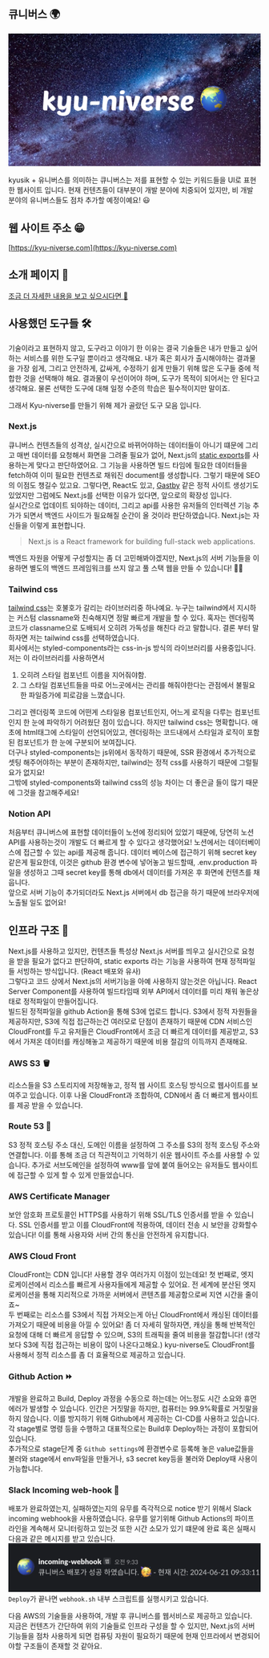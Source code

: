 ## 큐니버스 🌍

![kyuniverse](/public/kyuniverse.jpg)

kyusik + 유니버스를 의미하는 큐니버스는 저를 표현할 수 있는 키워드들을 UI로 표현한 웹사이트 입니다. 현재 컨텐츠들이 대부분이 개발 분야에 치중되어 있지만, 비 개발 분야의 유니버스들도 점차 추가할 예정이예요! 😃

## 웹 사이트 주소 😁

[https://kyu-niverse.com](https://kyu-niverse.com)

## 소개 페이지 🎨

[조금 더 자세한 내용을 보고 싶으시다면 🚀](https://jamsilcrops-library.notion.site/Kyu-niverse-24211d28ab63473b87522c99f00c5956)

## 사용했던 도구들 🛠️

기술이라고 표현하지 않고, 도구라고 이야기 한 이유는 결국 기술들은 내가 만들고 싶어하는 서비스를 위한 도구일 뿐이라고 생각해요. 내가 혹은 회사가 출시해야하는 결과물을 가장 쉽게, 그리고 안전하게, 값싸게, 수정하기 쉽게 만들기 위해 많은 도구들 중에 적합한 것을 선택해야 해요.
결과물이 우선이어야 하며, 도구가 목적이 되어서는 안 된다고 생각해요. 물론 선택한 도구에 대해 일정 수준의 학습은 필수적이지만 말이죠.

그래서 Kyu-niverse를 만들기 위해 제가 골랐던 도구 모음 입니다.

### Next.js

큐니버스 컨텐츠들의 성격상, 실시간으로 바뀌어야하는 데이터들이 아니기 떄문에 그리고 매번 데이터를 요청해서 화면을 그려줄 필요가 없어, Next.js의 [static exports](https://nextjs.org/docs/app/building-your-application/deploying/static-exports)를 사용하는게 맞다고 판단하였어요. 그 기능을 사용하면 빌드 타임에 필요한 데이터들을 fetch하여 이미 필요한 컨텐츠로 채워진 document를 생성합니다. 그렇기 때문에 SEO의 이점도 챙길수 있고요. 그렇다면, React도 있고, [Gastby](https://www.gatsbyjs.com/) 같은 정적 사이트 생성기도 있었지만 그럼에도 Next.js를 선택한 이유가 있다면, 앞으로의 확장성 입니다.  
실시간으로 업데이트 되야하는 데이터, 그리고 api를 사용한 유저들의 인터렉션 기능 추가가 되면서 백엔드 사이드가 필요해질 순간이 올 것이라 판단하였습니다.
Next.js는 자신들을 이렇게 표현합니다.

> Next.js is a React framework for building full-stack web applications.

백엔드 자원을 어떻게 구성할지는 좀 더 고민해봐야겠지만, Next.js의 서버 기능들을 이용하면 별도의 백엔드 프레임워크를 쓰지 않고 풀 스택 웹을 만들 수 있습니다! 👍🏻

### Tailwind css

[tailwind css](https://tailwindcss.com/)는 호불호가 갈리는 라이브러리중 하나예요. 누구는 tailwind에서 지시하는 커스텀 classname와 친숙해지면 정말 빠르게 개발을 할 수 있다. 혹자는 렌더링쪽 코드가 classname으로 도배되서 오히려 가독성을 해친다 라고 말합니다. 결론 부터 말하자면 저는 tailwind css를 선택하였습니다.  
회사에서는 styled-components라는 css-in-js 방식의 라이브러리를 사용중입니다. 저는 이 라이브러리를 사용하면서

1. 오히려 스타일 컴포넌트 이름을 지어줘야함.
2. 그 스타일 컴포넌트들을 따로 어느곳에서는 관리를 해줘야한다는 관점에서 불필요한 파일증가에 피로감을 느꼈습니다.

그리고 렌더링쪽 코드에 어떤게 스타일용 컴포넌트인지, 어느게 로직을 다루는 컴포넌트인지 한 눈에 파악하기 어려웠단 점이 있습니다. 하지만 tailwind css는 명확합니다. 애초에 html태그에 스타일이 선언되어있고, 렌더링하는 코드내에서 스타일과 로직이 포함된 컴포넌트가 한 눈에 구분되어 보여집니다.  
더구나 styled-components는 js위에서 동작하기 때문에, SSR 환경에서 추가적으로 셋팅 해주어야하는 부분이 존재하지만, tailwind는 정적 css를 사용하기 때문에 그럴필요가 없지요!  
그밖에 styled-components와 tailwind css의 성능 차이는 더 좋은글 들이 많기 때문에 그것을 참고해주세요!

### Notion API

처음부터 큐니버스에 표현할 데이터들이 노션에 정리되어 있었기 때문에, 당연히 노션 API를 사용하는것이 개발도 더 빠르게 할 수 있다고 생각했어요!
노션에서는 데이터베이스에 접근할 수 있는 api를 제공해 줍니다. 데이터 베이스에 접근하기 위해 secret key같은게 필요한데, 이것은 github 환경 변수에 넣어놓고 빌드할때, .env.production 파일을 생성하고 그때 secret key를 통해 db에서 데이터를 가져온 후 화면에 컨텐츠를 채웁니다.  
앞으로 서버 기능이 추가되더라도 Next.js 서버에서 db 접근을 하기 때문에 브라우저에 노출될 일도 없어요!

## 인프라 구조 📡

Next.js를 사용하고 있지만, 컨텐츠들 특성상 Next.js 서버를 띄우고 실시간으로 요청을 받을 필요가 없다고 판단하여, static exports 라는 기능을 사용하여 현재 정적파일들 서빙하는 방식입니다. (React 배포와 유사)  
그렇다고 코드 상에서 Next.js의 서버기능을 아예 사용하지 않는것은 아닙니다. React Server Component를 사용하여 빌드타임때 외부 API에서 데이터를 미리 채워 놓은상태로 정적파일이 만들어집니다.  
빌드된 정적파일을 github Action을 통해 S3에 업로드 합니다. S3에서 정적 자원들을 제공하지만, S3에 직접 접근하는건 여러모로 단점이 존재하기 때문에 CDN 서비스인 CloudFront를 두고 유저들은 CloudFront에서 조금 더 빠르게 데이터를 제공받고, S3에서 가져온 데이터를 캐싱해놓고 제공하기 때문에 비용 절감의 이득까지 존재해요.

### AWS S3 🪣

리소스들을 S3 스토리지에 저장해놓고, 정적 웹 사이트 호스팅 방식으로 웹사이트를 보여주고 있습니다. 이후 나올 CloudFront과 조합하여, CDN에서 좀 더 빠르게 웹사이트를 제공 받을 수 있습니다.

### Route 53 🚏

S3 정적 호스팅 주소 대신, 도메인 이름을 설정하여 그 주소를 S3의 정적 호스팅 주소와 연결합니다. 이를 통해 조금 더 직관적이고 기억하기 쉬운 웹사이트 주소를 사용할 수 있습니다. 추가로 서브도메인을 설정하여 www를 앞에 붙여 들어오는 유저들도 웹사이트에 접근할 수 있게 할 수 있게 만들었습니다.

### AWS Certificate Manager

보안 암호화 프로토콜인 HTTPS를 사용하기 위해 SSL/TLS 인증서를 받을 수 있습니다. SSL 인증서를 받고 이를 CloudFront에 적용하여, 데이터 전송 시 보안을 강화할수 있습니다! 이를 통해 사용자와 서버 간의 통신을 안전하게 유지합니다.

### AWS Cloud Front

CloudFront는 CDN 입니다! 사용할 경우 여러가지 이점이 있는데요! 첫 번째로, 엣지 로케이션에서 리소스를 빠르게 사용자들에게 제공할 수 있어요. 전 세계에 분산된 엣지 로케이션을 통해 지리적으로 가까운 서버에서 콘텐츠를 제공함으로써 지연 시간을 줄이죠~  
두 번째로는 리소스를 S3에서 직접 가져오는게 아닌 CloudFront에서 캐싱된 데이터를 가져오기 때문에 비용을 아낄 수 있어요! 좀 더 자세히 말하자면, 캐싱을 통해 반복적인 요청에 대해 더 빠르게 응답할 수 있으며, S3의 트래픽을 줄여 비용을 절감합니다! (생각보다 S3에 직접 접근하는 비용이 많이 나온다고해요.)
kyu-niverse도 CloudFront를 사용해서 정적 리소스를 좀 더 효율적으로 제공하고 있습니다.

### Github Action ⏩️

개발을 완료하고 Build, Deploy 과정을 수동으로 하는데는 어느정도 시간 소요와 휴먼 에러가 발생할 수 있습니다. 인간은 거짓말을 하지만, 컴퓨터는 99.9%확률로 거짓말을 하지 않습니다. 이를 방지하기 위해 Github에서 제공하는 CI-CD를 사용하고 있습니다.  
각 stage별로 명령 등을 수행하고 대표적으로는 Build후 Deploy하는 과정이 포함되어있습니다.  
추가적으로 stage단계 중 `Github settings`에 환경변수로 등록해 놓은 value값들을 불러와 stage에서 env파일을 만들거나, s3 secret key등을 불러와 Deploy때 사용이 가능합니다.

### Slack Incoming web-hook 💬

배포가 완료하였는지, 실패하였는지의 유무를 즉각적으로 notice 받기 위해서 Slack incoming webhook을 사용하였습니다. 유무를 알기위해 Github Actions의 파이프 라인을 계속해서 모니터링하고 있는것 또한 시간 소모가 있기 떄문에 완료 혹은 실패시 다음과 같은 메시지를 받고 있습니다.  
![slack-hook](/public/slack-hook.png)
`Deploy`가 끝나면 `webhook.sh` 내부 스크립트를 실행시키고 있습니다.

다음 AWS의 기술들을 사용하여, 개발 후 큐니버스를 웹서비스로 제공하고 있습니다. 지금은 컨텐츠가 간단하여 위의 기술들로 인프라 구성을 할 수 있지만, Next.js의 서버기능들을 점차 사용하게 되면 컴퓨팅 자원이 필요하기 때문에 현재 인프라에서 변경되어야할 구조들이 존재할 것 같아요.

